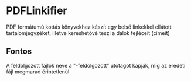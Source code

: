 # PDFLinkifier
PDF formátumú kottás könyvekhez készít egy belső linkekkel ellátott tartalomjegyzéket, illetve kereshetővé teszi a dalok fejléceit (címeit)

## Fontos
A feldolgozott fájlok neve a "-feldolgozott" utótagot kapják, míg az eredeti fájl megmarad érintetlenül 